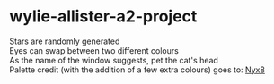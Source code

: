 # wylie-allister-a2-project
Stars are randomly generated <br>
Eyes can swap between two different colours <br>
As the name of the window suggests, pet the cat's head <br>
Palette credit (with the addition of a few extra colours) goes to: [Nyx8](https://lospec.com/palette-list/nyx8)
